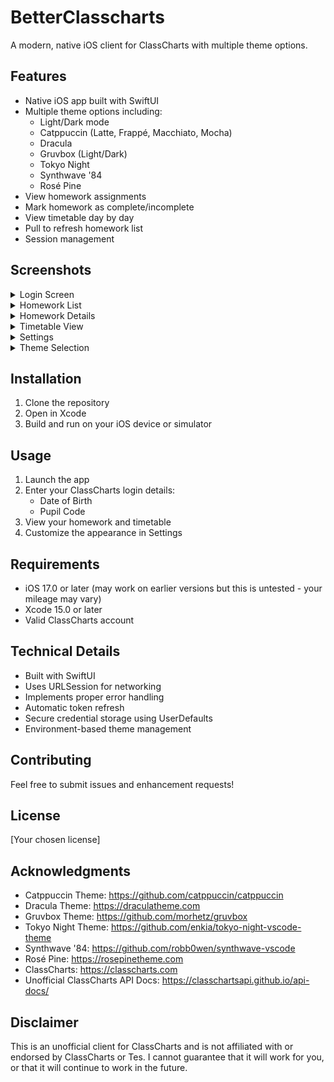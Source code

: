 # BetterClasscharts

A modern, native iOS client for ClassCharts with multiple theme options.

## Features

- Native iOS app built with SwiftUI
- Multiple theme options including:
  - Light/Dark mode
  - Catppuccin (Latte, Frappé, Macchiato, Mocha)
  - Dracula
  - Gruvbox (Light/Dark)
  - Tokyo Night
  - Synthwave '84
  - Rosé Pine
- View homework assignments
- Mark homework as complete/incomplete
- View timetable day by day
- Pull to refresh homework list
- Session management

## Screenshots

<details>
<summary>Login Screen</summary>
<img src="Screenshots/login.png" alt="Login Screen">
</details>

<details>
<summary>Homework List</summary>
<img src="Screenshots/homework.png" alt="Homework List">
</details>

<details>
<summary>Homework Details</summary>
<img src="Screenshots/homework_details.png" alt="Homework Details">
</details>

<details>
<summary>Timetable View</summary>
<img src="Screenshots/timetable.png" alt="Timetable View">
</details>

<details>
<summary>Settings</summary>
<img src="Screenshots/settings.png" alt="Settings">
</details>

<details>
<summary>Theme Selection</summary>
<img src="Screenshots/themes.png" alt="Theme Selection">
</details>

## Installation

1. Clone the repository
2. Open in Xcode
3. Build and run on your iOS device or simulator

## Usage

1. Launch the app
2. Enter your ClassCharts login details:
   - Date of Birth
   - Pupil Code
3. View your homework and timetable
4. Customize the appearance in Settings

## Requirements

- iOS 17.0 or later (may work on earlier versions but this is untested - your mileage may vary)
- Xcode 15.0 or later
- Valid ClassCharts account

## Technical Details

- Built with SwiftUI
- Uses URLSession for networking
- Implements proper error handling
- Automatic token refresh
- Secure credential storage using UserDefaults
- Environment-based theme management

## Contributing

Feel free to submit issues and enhancement requests!

## License

[Your chosen license]

## Acknowledgments

- Catppuccin Theme: https://github.com/catppuccin/catppuccin
- Dracula Theme: https://draculatheme.com
- Gruvbox Theme: https://github.com/morhetz/gruvbox
- Tokyo Night Theme: https://github.com/enkia/tokyo-night-vscode-theme
- Synthwave '84: https://github.com/robb0wen/synthwave-vscode
- Rosé Pine: https://rosepinetheme.com
- ClassCharts: https://classcharts.com
- Unofficial ClassCharts API Docs: https://classchartsapi.github.io/api-docs/

## Disclaimer

This is an unofficial client for ClassCharts and is not affiliated with or endorsed by ClassCharts or Tes. I cannot guarantee that it will work for you, or that it will continue to work in the future.